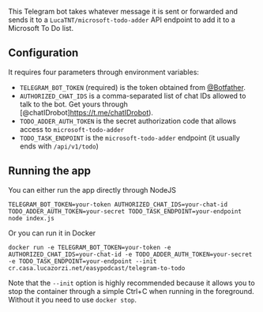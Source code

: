 This Telegram bot takes whatever message it is sent or forwarded and sends it to a `LucaTNT/microsoft-todo-adder` API endpoint to add it to a Microsoft To Do list.

## Configuration

It requires four parameters through environment variables:

- `TELEGRAM_BOT_TOKEN` (required) is the token obtained from [@Botfather](https://t.me/botfather).
- `AUTHORIZED_CHAT_IDS` is a comma-separated list of chat IDs allowed to talk to the bot. Get yours through [@chatIDrobot]https://t.me/chatIDrobot).
- `TODO_ADDER_AUTH_TOKEN` is the secret authorization code that allows access to `microsoft-todo-adder`
- `TODO_TASK_ENDPOINT` is the `microsoft-todo-adder` endpoint (it usually ends with `/api/v1/todo`)

## Running the app

You can either run the app directly through NodeJS

    TELEGRAM_BOT_TOKEN=your-token AUTHORIZED_CHAT_IDS=your-chat-id TODO_ADDER_AUTH_TOKEN=your-secret TODO_TASK_ENDPOINT=your-endpoint node index.js

Or you can run it in Docker

    docker run -e TELEGRAM_BOT_TOKEN=your-token -e AUTHORIZED_CHAT_IDS=your-chat-id -e TODO_ADDER_AUTH_TOKEN=your-secret -e TODO_TASK_ENDPOINT=your-endpoint --init cr.casa.lucazorzi.net/easypodcast/telegram-to-todo

Note that the `--init` option is highly recommended because it allows you to stop the container through a simple Ctrl+C when running in the foreground. Without it you need to use `docker stop`.
